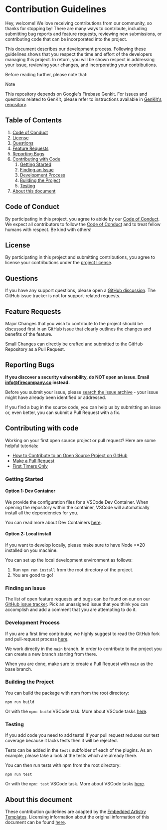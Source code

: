 # Contribution Guidelines

Hey, welcome! We love receiving contributions from our community, so thanks for stopping by! There are many ways to contribute, including submitting bug reports and feature requests, reviewing new submissions, or contributing code that can be incorporated into the project.

This document describes our development process. Following these guidelines shows that you respect the time and effort of the developers managing this project. In return, you will be shown respect in addressing your issue, reviewing your changes, and incorporating your contributions.

Before reading further, please note that:

> [!NOTE]  
> This repository depends on Google's Firebase Genkit. For issues and questions related to GenKit, please refer to instructions available in [GenKit's repository](https://github.com/firebase/genkit).

## Table of Contents

1. [Code of Conduct](#code-of-conduct)
2. [License](#license)
3. [Questions](#questions)
4. [Feature Requests](#feature-requests)
5. [Reporting Bugs](#reporting-bugs)
6. [Contributing with Code](#contributing-with-code)
   1. [Getting Started](#getting-started)
   2. [Finding an Issue](#finding-an-issue)
   3. [Development Process](#development-process)
   4. [Building the Project](#building-the-project)
   5. [Testing](#testing)
7. [About this document](#about-this-document)

## Code of Conduct

By participating in this project, you agree to abide by our [Code of Conduct](CODE_OF_CONDUCT.md). We expect all contributors to follow the [Code of Conduct](CODE_OF_CONDUCT.md) and to treat fellow humans with respect. Be kind with others!

## License

By participating in this project and submitting contributions, you agree to license your contributions under the [project license](LICENSE.md).

## Questions

If you have any support questions, please open a [GitHub discussion](https://github.com/TheFireCo/genkit-plugins/discussion). The GitHub issue tracker is not for support-related requests.

## Feature Requests

Major Changes that you wish to contribute to the project should be discussed first in an GitHub issue that clearly outlines the changes and benefits of the feature.

Small Changes can directly be crafted and submitted to the GitHub Repository as a Pull Request.

## Reporting Bugs

**If you discover a security vulnerability, do NOT open an issue. Email info@firecompany.co instead.**

Before you submit your issue, please [search the issue archive](https://github.com/TheFireCo/genkit-plugins/issues) - your issue might have already been identified or addressed.

If you find a bug in the source code, you can help us by submitting an issue or, even better, you can submit a Pull Request with a fix.

## Contributing with code

Working on your first open source project or pull request? Here are some helpful tutorials:

- [How to Contribute to an Open Source Project on GitHub](https://egghead.io/series/how-to-contribute-to-an-open-source-project-on-github)
- [Make a Pull Request](https://makeapullrequest.com/)
- [First Timers Only](http://www.firsttimersonly.com)

### Getting Started

#### Option 1: Dev Container

We provide the configuration files for a VSCode Dev Container. When opening the repository within the container, VSCode will automatically install all the dependencies for you.

You can read more about Dev Containers [here](https://code.visualstudio.com/docs/devcontainers/containers).

#### Option 2: Local install

If you want to develop locally, please make sure to have Node >=20 installed on you machine.

You can set up the local development environment as follows:

1. Run `npm run install` from the root directory of the project.
2. You are good to go!

### Finding an Issue

The list of open feature requests and bugs can be found on our on our [GitHub issue tracker](https://github.com/TheFireCo/genkit-plugins/issues). Pick an unassigned issue that you think you can accomplish and add a comment that you are attempting to do it.

### Development Process

If you are a first time contributor, we highly suggest to read the GitHub fork and pull-request process [here](https://gist.github.com/Chaser324/ce0505fbed06b947d962).

We work directly in the `main` branch. In order to contribute to the project you can create a new branch starting from there.

When you are done, make sure to create a Pull Request with `main` as the base branch.

### Building the Project

You can build the package with npm from the root directory:

```
npm run build
```

Or with the `npm: build` VSCode task. More about VSCode tasks [here](https://code.visualstudio.com/Docs/editor/tasks).

### Testing

If you add code you need to add tests! If your pull request reduces our test coverage because it lacks tests then it will be rejected.

Tests can be added in the `tests` subfolder of each of the plugins. As an example, please take a look at the tests which are already there.

You can then run tests with npm from the root directory:

```
npm run test
```

Or with the `npm: test` VSCode task. More about VSCode tasks [here](https://code.visualstudio.com/Docs/editor/tasks).

## About this document

These contribution guidelines are adapted by the [Embedded Artistry Templates](https://github.com/embeddedartistry/templates). Licensing information about the original information of this document can be found [here](https://github.com/embeddedartistry/templates/blob/master/LICENSE).
